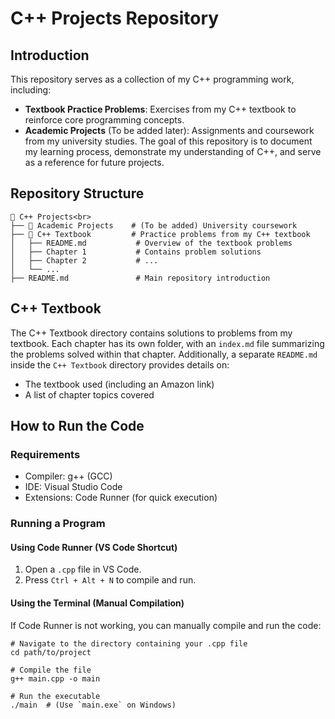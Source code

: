# C++ Projects Repository
## Introduction
This repository serves as a collection of my C++ programming work, including:
- **Textbook Practice Problems**: Exercises from my C++ textbook to reinforce core programming concepts.
- **Academic Projects** (To be added later): Assignments and coursework from my university studies.
The goal of this repository is to document my learning process, demonstrate my understanding of C++, and serve as a reference for future projects.

## Repository Structure
```
📂 C++ Projects<br>
├── 📂 Academic Projects    # (To be added) University coursework
├── 📂 C++ Textbook         # Practice problems from my C++ textbook
│   ├── README.md           # Overview of the textbook problems
│   ├── Chapter 1           # Contains problem solutions
│   ├── Chapter 2           # ...
│   └── ...
├── README.md               # Main repository introduction
```

## C++ Textbook

The C++ Textbook directory contains solutions to problems from my textbook. Each chapter has its own folder, with an `index.md` file summarizing the problems solved within that chapter. Additionally, a separate `README.md` inside the `C++ Textbook` directory provides details on:
- The textbook used (including an Amazon link)
- A list of chapter topics covered

## How to Run the Code

### Requirements
- Compiler: g++ (GCC)
- IDE: Visual Studio Code
- Extensions: Code Runner (for quick execution)

### Running a Program

#### Using Code Runner (VS Code Shortcut)
1. Open a `.cpp` file in VS Code.
2. Press `Ctrl + Alt + N` to compile and run.

#### Using the Terminal (Manual Compilation)
If Code Runner is not working, you can manually compile and run the code:
```
# Navigate to the directory containing your .cpp file
cd path/to/project

# Compile the file
g++ main.cpp -o main

# Run the executable
./main  # (Use `main.exe` on Windows)
```